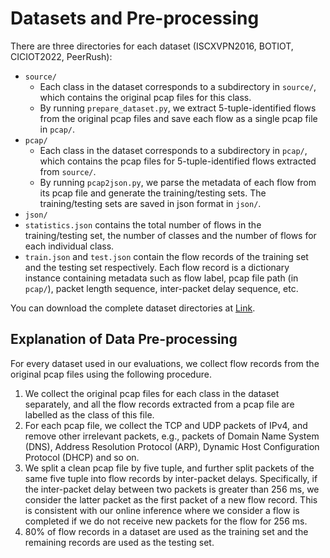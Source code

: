 # Datasets and Pre-processing
There are three directories for each dataset (ISCXVPN2016, BOTIOT, CICIOT2022, PeerRush):
* `source/`
  *  Each class in the dataset corresponds to a subdirectory in `source/`, which contains the original pcap files for this class.
  *  By running `prepare_dataset.py`, we extract 5-tuple-identified flows from the original pcap files and save each flow as a single pcap file in `pcap/`.
* `pcap/`
  *  Each class in the dataset corresponds to a subdirectory in `pcap/`, which contains the pcap files for 5-tuple-identified flows extracted from `source/`.
  *  By running `pcap2json.py`, we parse the metadata of each flow from its pcap file and generate the training/testing sets. The training/testing sets are saved in json format in `json/`.
*  `json/`
  *  `statistics.json` contains the total number of flows in the training/testing set, the number of classes and the number of flows for each individual class.
  *  `train.json` and `test.json` contain the flow records of the training set and the testing set respectively. Each flow record is a dictionary instance containing metadata such as flow label, pcap file path (in `pcap/`), packet length sequence, inter-packet delay sequence, etc.

You can download the complete dataset directories at [Link]().

## Explanation of Data Pre-processing 
For every dataset used in our evaluations, we collect flow records from the original pcap files using the following procedure. 
1. We collect the original pcap files for each class in the dataset separately, and all the flow records extracted from a pcap file are labelled as the class of this file.
2. For each pcap file, we collect the TCP and UDP packets of IPv4, and remove other irrelevant packets, e.g., packets of Domain Name System (DNS), Address Resolution Protocol (ARP), Dynamic Host Configuration Protocol (DHCP) and so on.
3. We split a clean pcap file by five tuple, and further split packets of the same five tuple into flow records by inter-packet delays. Specifically, if the inter-packet delay between two packets is greater than 256 ms, we consider the latter packet as the first packet of a new flow record. This is consistent with our online inference where we consider a flow is completed if we do not receive new packets for the flow for 256 ms.
4. 80% of flow records in a dataset are used as the training set and the remaining records are used as the testing set.
